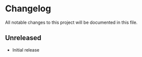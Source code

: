 # Changelog

All notable changes to this project will be documented in this file.

## Unreleased

- Initial release
